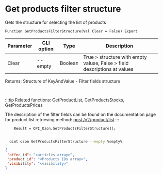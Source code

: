 ﻿---
sidebar_position: 23
---

# Get products filter structure
 Gets the structure for selecting the list of products



`Function GetProductsFilterStructure(Val Clear = False) Export`

  | Parameter | CLI option | Type | Description |
  |-|-|-|-|
  | Clear | --empty | Boolean | True > structure with empty valuse, False > field descriptions at values |

  
  Returns:  Structure of KeyAndValue - Filter fields structure

<br/>

:::tip
Related functions: GetProductList, GetProductsStocks, GetProductsPrices

 The description of the filter fields can be found on the documentation page for product list retrieving method: [post /v2/product/list](https://docs.ozon.ru/api/seller/#operation/ProductAPI_GetProductList)
:::
<br/>


```bsl title="Code example"
    Result = OPI_Ozon.GetProductsFilterStructure();
```



```sh title="CLI command example"
    
  oint ozon GetProductsFilterStructure --empty %empty%

```

```json title="Result"
{
 "offer_id": "<articles array>",
 "product_id": "<Products IDs array>",
 "visibility": "<visibility>"
}
```
